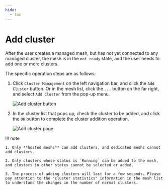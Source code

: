 ```yaml
---
hide:
  - toc
---
```


# Add cluster

After the user creates a managed mesh, but has not yet connected to any managed cluster, the mesh is in the `not ready` state, and the user needs to add one or more clusters.

The specific operation steps are as follows:

1. Click `Cluster Management` on the left navigation bar, and click the `Add Cluster` button. Or in the mesh list, click the `...` button on the far right, and select `Add Cluster` from the pop-up menu.

    ![Add cluster button](../../images/addcluster01.png)

2. In the cluster list that pops up, check the cluster to be added, and click the `OK` button to complete the cluster addition operation.

    ![Add cluster page](../../images/addcluster02.png)

!!! note

    1. Only **hosted meshs** can add clusters, and dedicated meshs cannot add clusters.

    2. Only clusters whose status is `Running` can be added to the mesh, and clusters in other states cannot be selected or added.

    3. The process of adding clusters will last for a few seconds. Please pay attention to the "cluster statistics" information in the mesh list to understand the changes in the number of normal clusters.